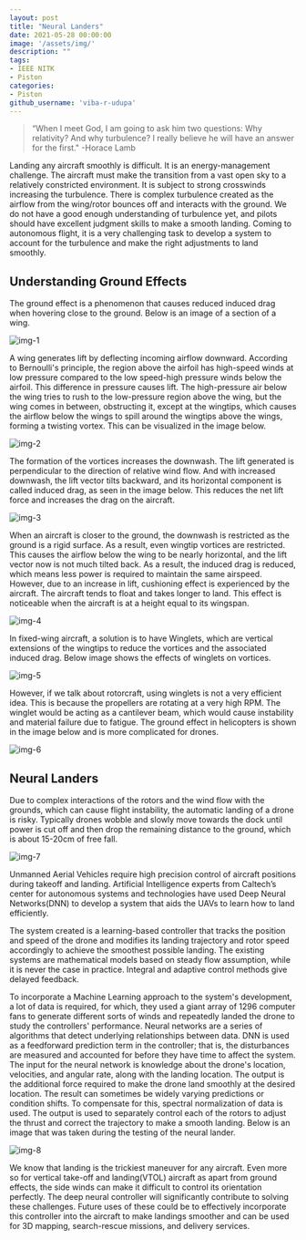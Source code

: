```yaml
---
layout: post
title: "Neural Landers"
date: 2021-05-28 00:00:00
image: '/assets/img/'
description: ""
tags:
- IEEE NITK
- Piston
categories:
- Piston
github_username: 'viba-r-udupa'
---
```

> “When I meet God, I am going to ask him two questions: Why relativity? And why turbulence? I really believe he will have an answer for the first."
-Horace Lamb

Landing any aircraft smoothly is difficult. It is an energy-management challenge. The aircraft must make the transition from a vast open sky to a relatively constricted environment. It is subject to strong crosswinds increasing the turbulence. There is complex turbulence created as the airflow from the wing/rotor bounces off and interacts with the ground. We do not have a good enough understanding of turbulence yet, and pilots should have excellent judgment skills to make a smooth landing. Coming to autonomous flight, it is a very challenging task to develop a system to account for the turbulence and make the right adjustments to land smoothly.

## Understanding Ground Effects

The ground effect is a phenomenon that causes reduced induced drag when hovering close to the ground.  Below is an image of a section of a wing.

![img-1](/blog/assets/img/neural-landers/image1.png)

A wing generates lift by deflecting incoming airflow downward. According to Bernoulli's principle, the region above the airfoil has high-speed winds at low pressure compared to the low speed-high pressure winds below the airfoil. This difference in pressure causes lift. The high-pressure air below the wing tries to rush to the low-pressure region above the wing, but the wing comes in between, obstructing it, except at the wingtips, which causes the airflow below the wings to spill around the wingtips above the wings, forming a twisting vortex. This can be visualized in the image below.

![img-2](/blog/assets/img/neural-landers/image2.png)

The formation of the vortices increases the downwash. The lift generated is perpendicular to the direction of relative wind flow. And with increased downwash, the lift vector tilts backward, and its horizontal component is called induced drag, as seen in the image below. This reduces the net lift force and increases the drag on the aircraft.

![img-3](/blog/assets/img/neural-landers/image3.png)

When an aircraft is closer to the ground, the downwash is restricted as the ground is a rigid surface. As a result, even wingtip vortices are restricted. This causes the airflow below the wing to be nearly horizontal, and the lift vector now is not much tilted back. As a result, the induced drag is reduced, which means less power is required to maintain the same airspeed. However, due to an increase in lift, cushioning effect is experienced by the aircraft. The aircraft tends to float and takes longer to land. This effect is noticeable when the aircraft is at a height equal to its wingspan.

![img-4](/blog/assets/img/neural-landers/image4.png)

In fixed-wing aircraft, a solution is to have Winglets, which are vertical extensions of the wingtips to reduce the vortices and the associated induced drag. Below image shows the effects of winglets on vortices.

![img-5](/blog/assets/img/neural-landers/image5.png)

However, if we talk about rotorcraft, using winglets is not a very efficient idea. This is because the propellers are rotating at a very high RPM. The winglet would be acting as a cantilever beam, which would cause instability and material failure due to fatigue. The ground effect in helicopters is shown in the image below and is more complicated for drones.

![img-6](/blog/assets/img/neural-landers/image6.png)

## Neural Landers

Due to complex interactions of the rotors and the wind flow with the grounds, which can cause flight instability, the automatic landing of a drone is risky. Typically drones wobble and slowly move towards the dock until power is cut off and then drop the remaining distance to the ground, which is about 15-20cm of free fall.

![img-7](/blog/assets/img/neural-landers/image7.png)

Unmanned Aerial Vehicles require high precision control of aircraft positions during takeoff and landing. Artificial Intelligence experts from Caltech’s center for autonomous systems and technologies have used Deep Neural Networks(DNN) to develop a system that aids the UAVs to learn how to land efficiently.

The system created is a learning-based controller that tracks the position and speed of the drone and modifies its landing trajectory and rotor speed accordingly to achieve the smoothest possible landing. The existing systems are mathematical models based on steady flow assumption, while it is never the case in practice. Integral and adaptive control methods give delayed feedback.

To incorporate a Machine Learning approach to the system's development, a lot of data is required, for which, they used a giant array of 1296 computer fans to generate different sorts of winds and repeatedly landed the drone to study the controllers' performance. Neural networks are a series of algorithms that detect underlying relationships between data. DNN is used as a feedforward prediction term in the controller; that is, the disturbances are measured and accounted for before they have time to affect the system. The input for the neural network is knowledge about the drone's location, velocities, and angular rate, along with the landing location. The output is the additional force required to make the drone land smoothly at the desired location. The result can sometimes be widely varying predictions or condition shifts. To compensate for this, spectral normalization of data is used. The output is used to separately control each of the rotors to adjust the thrust and correct the trajectory to make a smooth landing. Below is an image that was taken during the testing of the neural lander.

![img-8](/blog/assets/img/neural-landers/image8.png)

We know that landing is the trickiest maneuver for any aircraft. Even more so for vertical take-off and landing(VTOL) aircraft as apart from ground effects, the side winds can make it difficult to control its orientation perfectly.  The deep neural controller will significantly contribute to solving these challenges. Future uses of these could be to effectively incorporate this controller into the aircraft to make landings smoother and can be used for 3D mapping, search-rescue missions, and delivery services.
